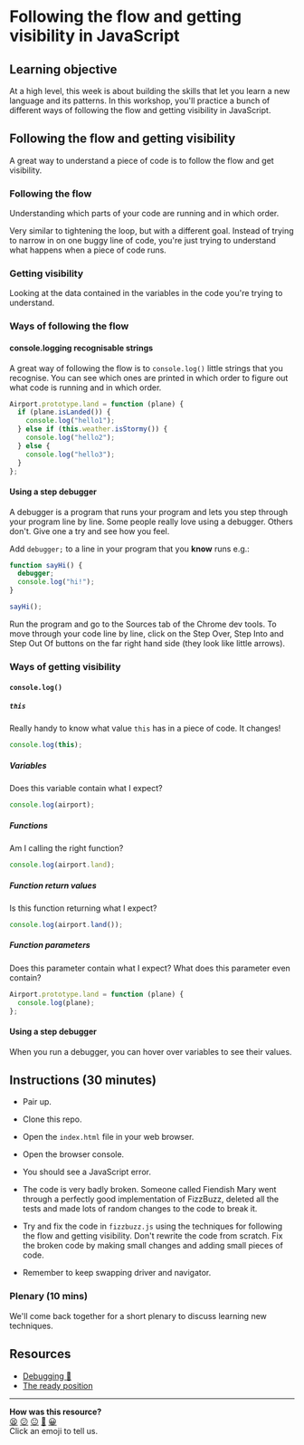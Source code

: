# Following the flow and getting visibility in JavaScript

## Learning objective

At a high level, this week is about building the skills that let you learn a new language and its patterns. In this workshop, you'll practice a bunch of different ways of following the flow and getting visibility in JavaScript.

## Following the flow and getting visibility

A great way to understand a piece of code is to follow the flow and get visibility.

### Following the flow

Understanding which parts of your code are running and in which order.

Very similar to tightening the loop, but with a different goal. Instead of trying to narrow in on one buggy line of code, you're just trying to understand what happens when a piece of code runs.

### Getting visibility

Looking at the data contained in the variables in the code you're trying to understand.

### Ways of following the flow

#### console.logging recognisable strings

A great way of following the flow is to `console.log()` little strings that you recognise. You can see which ones are printed in which order to figure out what code is running and in which order.

```javascript
Airport.prototype.land = function (plane) {
  if (plane.isLanded()) {
    console.log("hello1");
  } else if (this.weather.isStormy()) {
    console.log("hello2");
  } else {
    console.log("hello3");
  }
};
```

#### Using a step debugger

A debugger is a program that runs your program and lets you step through your program line by line. Some people really love using a debugger. Others don't. Give one a try and see how you feel.

Add `debugger;` to a line in your program that you **know** runs e.g.:

```javascript
function sayHi() {
  debugger;
  console.log("hi!");
}

sayHi();
```

Run the program and go to the Sources tab of the Chrome dev tools. To move through your code line by line, click on the Step Over, Step Into and Step Out Of buttons on the far right hand side (they look like little arrows).

### Ways of getting visibility

#### `console.log()`

##### `this`

Really handy to know what value `this` has in a piece of code. It changes!

```javascript
console.log(this);
```

##### Variables

Does this variable contain what I expect?

```javascript
console.log(airport);
```

##### Functions

Am I calling the right function?

```javascript
console.log(airport.land);
```

##### Function return values

Is this function returning what I expect?

```javascript
console.log(airport.land());
```

##### Function parameters

Does this parameter contain what I expect? What does this parameter even contain?

```javascript
Airport.prototype.land = function (plane) {
  console.log(plane);
};
```

#### Using a step debugger

When you run a debugger, you can hover over variables to see their values.

## Instructions (30 minutes)

- Pair up.

- Clone this repo.

- Open the `index.html` file in your web browser.

- Open the browser console.

- You should see a JavaScript error.

- The code is very badly broken. Someone called Fiendish Mary went through a perfectly good implementation of FizzBuzz, deleted all the tests and made lots of random changes to the code to break it.

- Try and fix the code in `fizzbuzz.js` using the techniques for following the flow and getting visibility. Don't rewrite the code from scratch. Fix the broken code by making small changes and adding small pieces of code.

- Remember to keep swapping driver and navigator.

### Plenary (10 mins)

We'll come back together for a short plenary to discuss learning new techniques.

## Resources

- [Debugging :pill:](https://github.com/makersacademy/course/blob/main/pills/debugging.md)
- [The ready position](http://sjmog.github.io/posts/491_learning_to_learn_1/)

<!-- BEGIN GENERATED SECTION DO NOT EDIT -->

---

**How was this resource?**  
[😫](https://airtable.com/shrUJ3t7KLMqVRFKR?prefill_Repository=skills-workshops&prefill_File=javascript_fundamentals/ES5_OLD_following_the_flow_and_getting_visibility_in_javascript/README.md&prefill_Sentiment=😫) [😕](https://airtable.com/shrUJ3t7KLMqVRFKR?prefill_Repository=skills-workshops&prefill_File=javascript_fundamentals/ES5_OLD_following_the_flow_and_getting_visibility_in_javascript/README.md&prefill_Sentiment=😕) [😐](https://airtable.com/shrUJ3t7KLMqVRFKR?prefill_Repository=skills-workshops&prefill_File=javascript_fundamentals/ES5_OLD_following_the_flow_and_getting_visibility_in_javascript/README.md&prefill_Sentiment=😐) [🙂](https://airtable.com/shrUJ3t7KLMqVRFKR?prefill_Repository=skills-workshops&prefill_File=javascript_fundamentals/ES5_OLD_following_the_flow_and_getting_visibility_in_javascript/README.md&prefill_Sentiment=🙂) [😀](https://airtable.com/shrUJ3t7KLMqVRFKR?prefill_Repository=skills-workshops&prefill_File=javascript_fundamentals/ES5_OLD_following_the_flow_and_getting_visibility_in_javascript/README.md&prefill_Sentiment=😀)  
Click an emoji to tell us.

<!-- END GENERATED SECTION DO NOT EDIT -->
